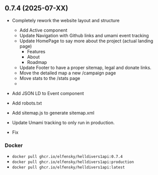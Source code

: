## 0.7.4 (2025-07-XX)

- Completely rework the website layout and structure

    - Add Active component
    - Update Navigation with Github links and umami event tracking
    - Update HomePage to say more about the project (actual landing page)
        - Features
        - About
        - Roadmap
    - Update Footer to have a proper sitemap, legal and donate links.
    - Move the detailed map a new /campaign page
    - Move stats to the /stats page
    -

- Add JSON LD to Event component
- Add robots.txt
- Add sitemap.js to generate sitemap.xml
- Update Umami tracking to only run in production.
- Fix

### Docker

- `docker pull ghcr.io/elfensky/helldivers1api:0.7.4`
- `docker pull ghcr.io/elfensky/helldivers1api:production`
- `docker pull ghcr.io/elfensky/helldivers1api:latest`
